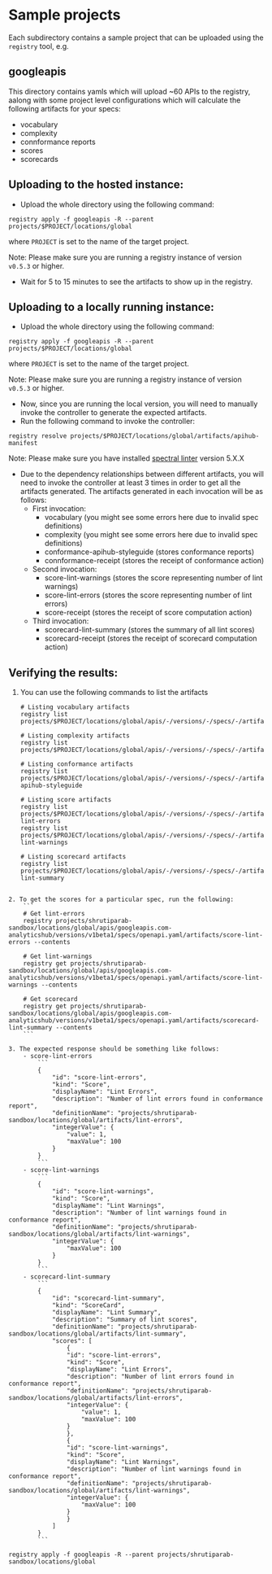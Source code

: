 # Sample projects

Each subdirectory contains a sample project that can be uploaded using the
`registry` tool, e.g.

## googleapis
This directory contains yamls which will upload ~60 APIs to the registry, aalong with some project level configurations which will calculate the following artifacts for your specs:
- vocabulary
- complexity
- connformance reports
- scores
- scorecards 

## Uploading to the hosted instance:
* Upload the whole directory using the following command:

```
registry apply -f googleapis -R --parent projects/$PROJECT/locations/global
```

where `PROJECT` is set to the name of the target project.

Note: Please make sure you are running a registry instance of version `v0.5.3` or higher.

* Wait for 5 to 15 minutes to see the artifacts to show up in the registry. 

## Uploading to a locally running instance:
* Upload the whole directory using the following command:

```
registry apply -f googleapis -R --parent projects/$PROJECT/locations/global
```

where `PROJECT` is set to the name of the target project.

Note: Please make sure you are running a registry instance of version `v0.5.3` or higher.

* Now, since you are running the local version, you will need to manually invoke the controller to generate the expected artifacts.
*  Run the following command to invoke the controller:
```
registry resolve projects/$PROJECT/locations/global/artifacts/apihub-manifest
```

Note: Please make sure you have installed [spectral linter](https://meta.stoplight.io/docs/spectral/ZG9jOjYyMDc0Mw-installation) version 5.X.X

* Due to the dependency relationships between different artifacts, you will need to invoke the controller at least 3 times in order to get all the artifacts generated. The artifacts generated in each invocation will be as follows:
    - First invocation:
        - vocabulary (you might see some errors here due to invalid spec definitions)
        - complexity (you might see some errors here due to invalid spec definitions)
        - conformance-apihub-styleguide (stores conformance reports)
        - connformance-receipt (stores the receipt of conformance action)
    - Second invocation:
        - score-lint-warnings (stores the score representing number of lint warnings)
        - score-lint-errors (stores the score representing number of lint errors)
        - score-receipt (stores the receipt of score computation action)
    - Third invocation:
        - scorecard-lint-summary (stores the  summary of all lint scores)
        - scorecard-receipt (stores the receipt of scorecard computation action)

## Verifying the results:
1. You can use the following commands to list the artifacts
    ```
    # Listing vocabulary artifacts
    registry list projects/$PROJECT/locations/global/apis/-/versions/-/specs/-/artifacts/vocabulary

    # Listing complexity artifacts
    registry list projects/$PROJECT/locations/global/apis/-/versions/-/specs/-/artifacts/complexity

    # Listing conformance artifacts
    registry list projects/$PROJECT/locations/global/apis/-/versions/-/specs/-/artifacts/conformance-apihub-styleguide

    # Listing score artifacts
    registry list projects/$PROJECT/locations/global/apis/-/versions/-/specs/-/artifacts/score-lint-errors
    registry list projects/$PROJECT/locations/global/apis/-/versions/-/specs/-/artifacts/score-lint-warnings

    # Listing scorecard artifacts
    registry list projects/$PROJECT/locations/global/apis/-/versions/-/specs/-/artifacts/scorecard-lint-summary
```

2. To get the scores for a particular spec, run the following:
    ```
    # Get lint-errors
    registry projects/shrutiparab-sandbox/locations/global/apis/googleapis.com-analyticshub/versions/v1beta1/specs/openapi.yaml/artifacts/score-lint-errors --contents

    # Get lint-warnings
    registry get projects/shrutiparab-sandbox/locations/global/apis/googleapis.com-analyticshub/versions/v1beta1/specs/openapi.yaml/artifacts/score-lint-warnings --contents

    # Get scorecard
    registry get projects/shrutiparab-sandbox/locations/global/apis/googleapis.com-analyticshub/versions/v1beta1/specs/openapi.yaml/artifacts/scorecard-lint-summary --contents
    ```

3. The expected response should be something like follows:
    - score-lint-errors
        ```
        {
            "id": "score-lint-errors",
            "kind": "Score",
            "displayName": "Lint Errors",
            "description": "Number of lint errors found in conformance report",
            "definitionName": "projects/shrutiparab-sandbox/locations/global/artifacts/lint-errors",
            "integerValue": {
                "value": 1,
                "maxValue": 100
            }
        }
        ```
    - score-lint-warnings
        ```
        {
            "id": "score-lint-warnings",
            "kind": "Score",
            "displayName": "Lint Warnings",
            "description": "Number of lint warnings found in conformance report",
            "definitionName": "projects/shrutiparab-sandbox/locations/global/artifacts/lint-warnings",
            "integerValue": {
                "maxValue": 100
            }
        }
        ```
    - scorecard-lint-summary
        ```
        {
            "id": "scorecard-lint-summary",
            "kind": "ScoreCard",
            "displayName": "Lint Summary",
            "description": "Summary of lint scores",
            "definitionName": "projects/shrutiparab-sandbox/locations/global/artifacts/lint-summary",
            "scores": [
                {
                "id": "score-lint-errors",
                "kind": "Score",
                "displayName": "Lint Errors",
                "description": "Number of lint errors found in conformance report",
                "definitionName": "projects/shrutiparab-sandbox/locations/global/artifacts/lint-errors",
                "integerValue": {
                    "value": 1,
                    "maxValue": 100
                }
                },
                {
                "id": "score-lint-warnings",
                "kind": "Score",
                "displayName": "Lint Warnings",
                "description": "Number of lint warnings found in conformance report",
                "definitionName": "projects/shrutiparab-sandbox/locations/global/artifacts/lint-warnings",
                "integerValue": {
                    "maxValue": 100
                }
                }
            ]
        }
        ```

registry apply -f googleapis -R --parent projects/shrutiparab-sandbox/locations/global